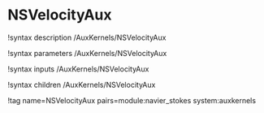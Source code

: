 # NSVelocityAux

!syntax description /AuxKernels/NSVelocityAux

!syntax parameters /AuxKernels/NSVelocityAux

!syntax inputs /AuxKernels/NSVelocityAux

!syntax children /AuxKernels/NSVelocityAux

!tag name=NSVelocityAux pairs=module:navier_stokes system:auxkernels
